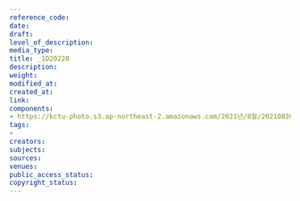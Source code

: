 ```yaml
---
reference_code: 
date: 
draft: 
level_of_description: 
media_type: 
title: _1D20220
description: 
weight: 
modified_at: 
created_at: 
link: 
components:
- https://kctu-photo.s3.ap-northeast-2.amazonaws.com/2021년/8월/20210830_국가책임+돌봄체계+대전환을+위한+민주노총+돌봄노동자+노정교섭+촉구+기자회견/_1D20220.jpg
tags:
- 
creators: 
subjects: 
sources: 
venues: 
public_access_status: 
copyright_status: 
---
```

